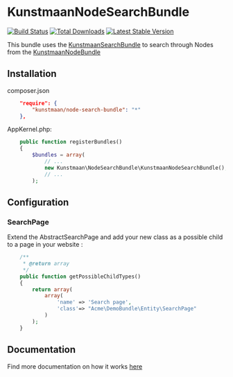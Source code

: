 # KunstmaanNodeSearchBundle

[![Build Status](https://travis-ci.org/Kunstmaan/KunstmaanNodeSearchBundle.png)](https://travis-ci.org/Kunstmaan/KunstmaanNodeSearchBundle)
[![Total Downloads](https://poser.pugx.org/kunstmaan/node-search-bundle/downloads.png)](https://packagist.org/packages/kunstmaan/node-search-bundle)
[![Latest Stable Version](https://poser.pugx.org/kunstmaan/node-search-bundle/v/stable.png)](https://packagist.org/packages/kunstmaan/node-search-bundle)

This bundle uses the [KunstmaanSearchBundle](https://github.com/Kunstmaan/KunstmaanSearchBundle) to search through Nodes from the [KunstmaanNodeBundle](https://github.com/Kunstmaan/KunstmaanNodeBundle)

## Installation

composer.json
```json
    "require": {
        "kunstmaan/node-search-bundle": "*"
    },
```

AppKernel.php:
```PHP
    public function registerBundles()
    {
        $bundles = array(
            // ...
            new Kunstmaan\NodeSearchBundle\KunstmaanNodeSearchBundle(),
            // ...
        );
```

## Configuration

### SearchPage

Extend the AbstractSearchPage and add your new class as a possible child to a page in your website :
```PHP
    /**
     * @return array
     */
    public function getPossibleChildTypes()
    {
        return array(
            array(
                'name' => 'Search page',
                'class'=> "Acme\DemoBundle\Entity\SearchPage"
            )
        );
    }
```

## Documentation

Find more documentation on how it works [here](https://github.com/Kunstmaan/KunstmaanNodeSearchBundle/tree/master/Resources/doc/NodeSearchBundle.md)
